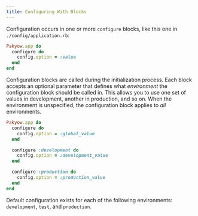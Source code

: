 ```yaml
---
title: Configuring With Blocks
---
```


Configuration occurs in one or more `configure` blocks, like this one in `./config/application.rb`:

```ruby
Pakyow.app do
  configure do
    config.option = :value
  end
end
```

Configuration blocks are called during the initialization process. Each block accepts an optional parameter that defines what *environment* the configuration block should be called in. This allows you to use one set of values in development, another in production, and so on. When the environment is unspecified, the configuration block applies to *all* environments.

```ruby
Pakyow.app do
  configure do
    config.option = :global_value
  end

  configure :development do
    config.option = :development_value
  end

  configure :production do
    config.option = :production_value
  end
end
```

Default configuration exists for each of the following environments: `development`, `test`, and `production`.
